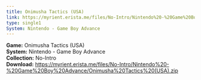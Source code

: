 ```yaml
---
title: Onimusha Tactics (USA)
link: https://myrient.erista.me/files/No-Intro/Nintendo%20-%20Game%20Boy%20Advance/Onimusha%20Tactics%20(USA).zip
type: single1
System: Nintendo - Game Boy Advance
---
```

<b>Game:</b> Onimusha Tactics (USA)<br>
<b>System:</b> Nintendo - Game Boy Advance<br>
<b>Collection:</b> No-Intro<br>
<b>Download:</b> https://myrient.erista.me/files/No-Intro/Nintendo%20-%20Game%20Boy%20Advance/Onimusha%20Tactics%20(USA).zip
